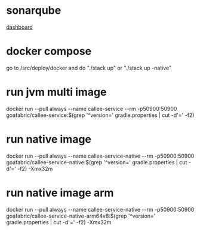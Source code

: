 # sonarqube
[dashboard](https://v2202402203466256255.megasrv.de/sonar/dashboard?id=org.goafabric%3Acallee-service)

# docker compose
go to /src/deploy/docker and do "./stack up" or "./stack up -native"

# run jvm multi image
docker run --pull always --name callee-service --rm -p50900:50900 goafabric/callee-service:$(grep '^version=' gradle.properties | cut -d'=' -f2)

# run native image
docker run --pull always --name callee-service-native --rm -p50900:50900 goafabric/callee-service-native:$(grep '^version=' gradle.properties | cut -d'=' -f2) -Xmx32m

# run native image arm
docker run --pull always --name callee-service-native --rm -p50900:50900 goafabric/callee-service-native-arm64v8:$(grep '^version=' gradle.properties | cut -d'=' -f2) -Xmx32m
           
